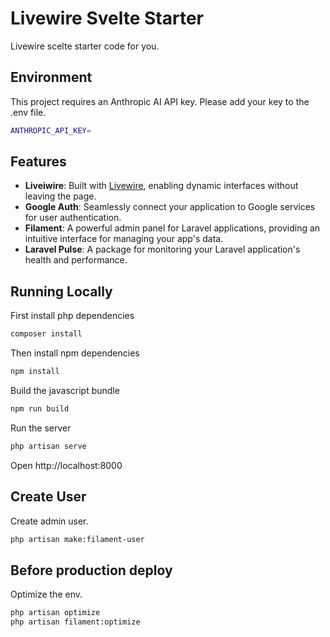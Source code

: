 # Livewire Svelte Starter

Livewire scelte starter code for you.

## Environment

This project requires an Anthropic AI API key. Please add your key to the .env file.

```bash
ANTHROPIC_API_KEY=
```

## Features

- **Liveiwire**: Built with [Livewire](https://laravel-livewire.com), enabling dynamic interfaces without leaving the page.
- **Google Auth**: Seamlessly connect your application to Google services for user authentication.
- **Filament**: A powerful admin panel for Laravel applications, providing an intuitive interface for managing your app's data.
- **Laravel Pulse**: A package for monitoring your Laravel application's health and performance.

## Running Locally

First install php dependencies
```bash
composer install
```

Then install npm dependencies
```bash
npm install
```

Build the javascript bundle
```bash
npm run build
```

Run the server
```bash
php artisan serve
```

Open http://localhost:8000

## Create User

Create admin user.

```bash
php artisan make:filament-user
```

## Before production deploy

Optimize the env.

```bash
php artisan optimize
php artisan filament:optimize
